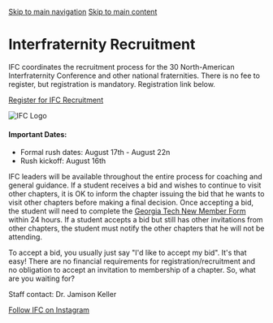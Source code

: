 [Skip to main navigation](https://greek.gatech.edu/new-prospective-members/step-two-how-join/ifc-recruitment#main-navigation) [Skip to main content](https://greek.gatech.edu/new-prospective-members/step-two-how-join/ifc-recruitment#main-content)

# Interfraternity Recruitment

IFC coordinates the recruitment process for the 30 North-American Interfraternity Conference and other national fraternities. There is no fee to register, but registration is mandatory. Registration link below.

[Register for IFC Recruitment](https://mycampusdirector2.com/signup/?group=1294)

![IFC Logo](https://greek.gatech.edu/sites/default/files/2022-01/Georgia%20Tech%20Interfraternity%20Council%20Logo%20w%3A%20Tagline%20%28Color%29.png)

#### Important Dates:

- Formal rush dates: August 17th - August 22n
- Rush kickoff: August 16th

IFC leaders will be available throughout the entire process for coaching and general guidance. If a student receives a bid and wishes to continue to visit other chapters, it is OK to inform the chapter issuing the bid that he wants to visit other chapters before making a final decision. Once accepting a bid, the student will need to complete the [Georgia Tech New Member Form](https://gatech.campuslabs.com/engage/submitter/form/start/600085) within 24 hours. If a student accepts a bid but still has other invitations from other chapters, the student must notify the other chapters that he will not be attending.

To accept a bid, you usually just say "I'd like to accept my bid". It's that easy! There are no financial requirements for registration/recruitment and no obligation to accept an invitation to membership of a chapter. So, what are you waiting for?

Staff contact: Dr. Jamison Keller

[Follow IFC on Instagram](https://www.instagram.com/gt.ifc/)